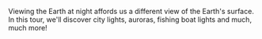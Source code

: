 <p>Viewing the Earth at night affords us a different view of the Earth's surface. <br> In this tour, we'll discover city lights, auroras, fishing boat lights and much, much more!</p>
